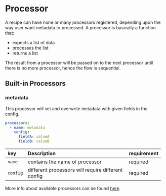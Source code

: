 # Processor

A recipe can have none or many processors registered, depending upon the way user want metadata to processed. A processor is basically a function that:

* expects a list of data
* processes the list
* returns a list

The result from a processor will be passed on to the next processor until there is no more processor, hence the flow is sequential.

## Built-in Processors

### metadata

This processor will set and overwrite metadata with given fields in the config.

```yaml
processors:
  - name: metadata
    config:
      fieldA: valueA
      fieldB: valueB
```

| key | Description | requirement |
| :--- | :--- | :--- |
| `name` | contains the name of processor | required |
| `config` | different processors will require different config | required |

More info about available processors can be found [here](../reference/processors.md).

